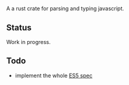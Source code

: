 #
A a rust crate for parsing and typing javascript.

## Status

Work in progress. 

## Todo 

- implement the whole [ES5 spec](https://github.com/estree/estree/blob/master/es5.md)